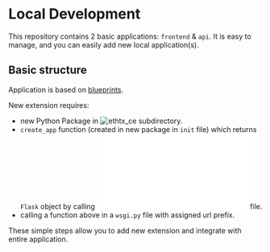 # Local Development

This repository contains 2 basic applications: `frontend` & `api`. It is easy to manage, and you can easily add new
local application(s).

## Basic structure

Application is based on [blueprints](https://flask.palletsprojects.com/en/2.0.x/blueprints/).

New extension requires:

- new Python Package in ![ethtx_ce](ethtx_ce/app/app) subdirectory.
- `create_app` function (created in new package in `init` file) which returns `Flask` object by
  calling ![app factory](ethtx_ce/app/app/factory.py) file.
- calling a function above in a `wsgi.py` file with assigned url prefix.

These simple steps allow you to add new extension and integrate with entire application.

